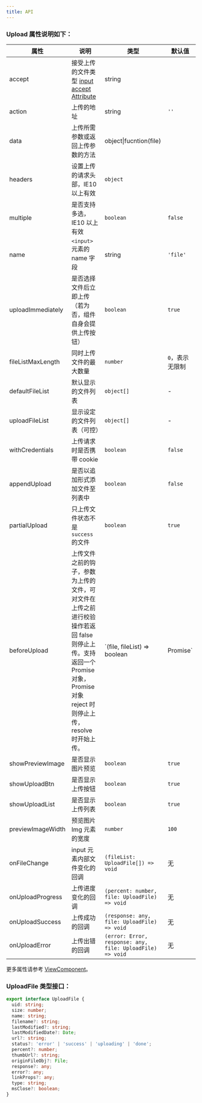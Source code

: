 ```yaml
---
title: API
---
```


### Upload 属性说明如下：

| 属性              | 说明                                                                                                                                                                           | 类型                                                      | 默认值          |
| ----------------- | ------------------------------------------------------------------------------------------------------------------------------------------------------------------------------ | --------------------------------------------------------- | --------------- |
| accept            | 接受上传的文件类型 [input accept Attribute](https://developer.mozilla.org/en-US/docs/Web/HTML/Element/input#attr-accept)                                                       | string                                                    |                 |
| action            | 上传的地址                                                                                                                                                                     | string                                                    | `''`            |
| data              | 上传所需参数或返回上传参数的方法                                                                                                                                               | object\|fucntion(file)                                    |                 |
| headers           | 设置上传的请求头部，IE10 以上有效                                                                                                                                              | `object`                                                  |                 |
| multiple          | 是否支持多选，IE10 以上有效                                                                                                                                                    | `boolean`                                                 | `false`         |
| name              | `<input>`元素的 name 字段                                                                                                                                                      | string                                                    | `'file'`        |
| uploadImmediately | 是否选择文件后立即上传（若为否，组件自身会提供上传按钮）                                                                                                                       | `boolean`                                                 | `true`          |
| fileListMaxLength | 同时上传文件的最大数量                                                                                                                                                         | `number`                                                  | `0`，表示无限制 |
| defaultFileList   | 默认显示的文件列表                                                                                                                                                             | `object[]`                                                | -               |
| uploadFileList    | 显示设定的文件列表（可控）                                                                                                                                                     | `object[]`                                                | -               |
| withCredentials   | 上传请求时是否携带 cookie                                                                                                                                                      | `boolean`                                                 | `false`         |
| appendUpload      | 是否以追加形式添加文件至列表中                                                                                                                                                 | `boolean`                                                 | `false`         |
| partialUpload     | 只上传文件状态不是`success`的文件                                                                                                                                              | `boolean`                                                 | `true`          |
| beforeUpload      | 上传文件之前的钩子，参数为上传的文件，可对文件在上传之前进行校验操作若返回 false 则停止上传。支持返回一个 Promise 对象，Promise 对象 reject 时则停止上传，resolve 时开始上传。 | `(file, fileList) => boolean | Promise`                   | -               |
| showPreviewImage  | 是否显示图片预览                                                                                                                                                               | `boolean`                                                 | `true`          |
| showUploadBtn     | 是否显示上传按钮                                                                                                                                                               | `boolean`                                                 | `true`          |
| showUploadList    | 是否显示上传列表                                                                                                                                                               | `boolean`                                                 | `true`          |
| previewImageWidth | 预览图片 Img 元素的宽度                                                                                                                                                        | `number`                                                  | `100`           |
| onFileChange      | input 元素内部文件变化的回调                                                                                                                                                   | `(fileList: UploadFile[]) => void`                        | 无              |
| onUploadProgress  | 上传进度变化的回调                                                                                                                                                             | `(percent: number, file: UploadFile) => void`             | 无              |
| onUploadSuccess   | 上传成功的回调                                                                                                                                                                 | `(response: any, file: UploadFile) => void`               | 无              |
| onUploadError     | 上传出错的回调                                                                                                                                                                 | `(error: Error, response: any, file: UploadFile) => void` | 无              |

更多属性请参考 [ViewComponent](/zh/procmp/abstract/ViewComponent)。

### UploadFile 类型接口：

```ts
export interface UploadFile {
  uid: string;
  size: number;
  name: string;
  filename?: string;
  lastModified?: string;
  lastModifiedDate?: Date;
  url?: string;
  status?: 'error' | 'success' | 'uploading' | 'done';
  percent?: number;
  thumbUrl?: string;
  originFileObj?: File;
  response?: any;
  error?: any;
  linkProps?: any;
  type: string;
  msClose?: boolean;
}
```
